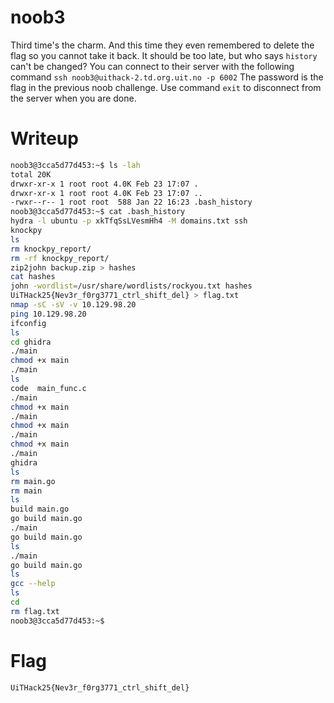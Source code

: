 # noob3

Third time's the charm. And this time they even remembered to delete the flag so you cannot take it back.
It should be too late, but who says `history` can't be changed?
You can connect to their server with the following command `ssh noob3@uithack-2.td.org.uit.no -p 6002`
The password is the flag in the previous noob challenge.
Use command `exit` to disconnect from the server when you are done.


# Writeup

```bash
noob3@3cca5d77d453:~$ ls -lah
total 20K
drwxr-xr-x 1 root root 4.0K Feb 23 17:07 .
drwxr-xr-x 1 root root 4.0K Feb 23 17:07 ..
-rwxr--r-- 1 root root  588 Jan 22 16:23 .bash_history
noob3@3cca5d77d453:~$ cat .bash_history 
hydra -l ubuntu -p xkTfqSsLVesmHh4 -M domains.txt ssh
knockpy
ls
rm knockpy_report/
rm -rf knockpy_report/
zip2john backup.zip > hashes
cat hashes
john -wordlist=/usr/share/wordlists/rockyou.txt hashes
UiTHack25{Nev3r_f0rg3771_ctrl_shift_del} > flag.txt
nmap -sC -sV -v 10.129.98.20
ping 10.129.98.20
ifconfig
ls
cd ghidra
./main
chmod +x main
./main
ls
code  main_func.c
./main
chmod +x main
./main
chmod +x main
./main
chmod +x main
./main
ghidra
ls
rm main.go
rm main
ls
build main.go
go build main.go
./main
go build main.go
ls
./main
go build main.go
ls
gcc --help
ls
cd
rm flag.txt
noob3@3cca5d77d453:~$ 
```


# Flag

```
UiTHack25{Nev3r_f0rg3771_ctrl_shift_del}
```